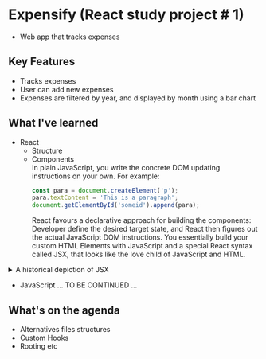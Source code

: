 # Expensify (React study project # 1)
- Web app that tracks expenses

## Key Features
- Tracks expenses
- User can add new expenses
- Expenses are filtered by year, and displayed by month using a bar chart

## What I've learned
- React
  - Structure
  - Components </br>
    In plain JavaScript, you write the concrete DOM updating instructions
    on your own. For example:
    ```javascript
    const para = document.createElement('p');
    para.textContent = 'This is a paragraph';
    document.getElementById('someid').append(para);
    ```
    React favours a declarative approach for building the components: Developer define the desired target state, and React then figures out the actual JavaScript DOM instructions. You essentially build your custom HTML Elements with JavaScript and a special React syntax called JSX, that looks like the love child of JavaScript and HTML.
    
<details><summary>A historical depiction of JSX</summary>
<p>
  
![JavaScriptJSX](https://user-images.githubusercontent.com/98950707/176714252-57e13717-7984-4c76-ba8e-be8e8d06802e.jpg)
  
</p>
</details>

- JavaScript ...
TO BE CONTINUED ...

## What's on the agenda 
- Alternatives files structures
- Custom Hooks
- Rooting etc

